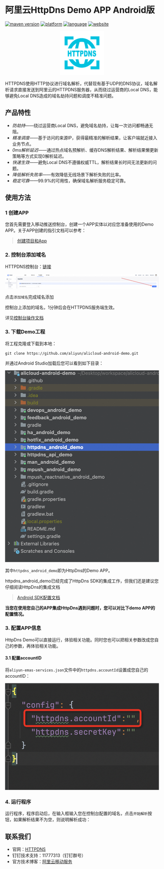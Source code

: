 # 阿里云HttpDns Demo APP Android版
[![maven version](https://img.shields.io/badge/Maven-2.4.2-brightgreen.svg)](https://mhub.console.aliyun.com/#/download) [![platform](https://img.shields.io/badge/platform-android-lightgrey.svg)](https://developer.android.com/index.html) [![language](https://img.shields.io/badge/language-java-orange.svg)](http://www.oracle.com/technetwork/java/index.html) [![website](https://img.shields.io/badge/website-HttpDns-red.svg)](https://www.aliyun.com/product/httpdns)


<div align="center">
<img src="./assets/logo.png">
</div>

HTTPDNS使用HTTP协议进行域名解析，代替现有基于UDP的DNS协议，域名解析请求直接发送到阿里云的HTTPDNS服务器，从而绕过运营商的Local DNS，能够避免Local DNS造成的域名劫持问题和调度不精准问题。

## 产品特性

-   *防劫持*——绕过运营商Local DNS，避免域名劫持，让每一次访问都畅通无阻。
-   *精准调度*——基于访问的来源IP，获得最精准的解析结果，让客户端就近接入业务节点。
-   *0ms解析延迟*——通过热点域名预解析、缓存DNS解析结果、解析结果懒更新策略等方式实现0解析延迟。
-   *快速生效*——避免Local DNS不遵循权威TTL，解析结果长时间无法更新的问题。
-   *降低解析失败率*——有效降低无线场景下解析失败的比率。
-   *稳定可靠*——99.9%的可用性，确保域名解析服务稳定可靠。


## 使用方法

### 1 创建APP

您首先需要登入移动推送控制台，创建一个APP实体以对应您准备使用的Demo APP。关于APP创建的指引文档可以参考：

>[创建项目和App](https://help.aliyun.com/document_detail/436513.html?spm=a2c4g.434660.0.0.255d4289JUbMoM#section-8am-xwe-iqh)


### 2. 控制台添加域名

HTTPDNS控制台：[链接](https://emas.console.aliyun.com/emasService/platformService/httpdns/domain)


<div align="center">
<img src="./assets/host_setting_addr.png">
</div>

点击`添加域名`完成域名添加

控制台上添加的域名，1分钟后会在HTTPDNS服务端生效。

详见[控制台操作文档](https://help.aliyun.com/document_detail/30115.html?spm=5176.doc30113.2.3.zKjrgJ)



### 3. 下载Demo工程

将工程克隆或下载到本地：

```shell
git clone https://github.com/aliyun/alicloud-android-demo.git
```

并通过Android Studio加载后您可以看到如下目录：

<div align="center">
<img src="./assets/project_structor.png">
</div>

其中`httpdns_android_demo`即为HttpDns的Demo APP。

httpdns_android_demo已经完成了HttpDns SDK的集成工作，但我们还是建议您仔细阅读HttpDns的集成文档

>[Android SDK配置文档](https://help.aliyun.com/document_detail/30140.html)

**当您在使用您自己的APP集成HttpDns遇到问题时，您可以对比下demo APP的配置情况。**

###  3. 配置APP信息

HttpDns Demo可以直接运行，体验相关功能。同时您也可以把相关参数改成您自己的参数，再体验相关功能。

#### 3.1 配置accountID

将`aliyun-emas-services.json`文件中的`httpdns.accountId`设置成您自己的accountID：

<div align="center">
<img src="./assets/config_account.png">
</div>


### 4. 运行程序

运行程序，程序启动后，在输入框输入您在控制台配置的域名，点击`开始解析`按钮，如果解析结果不为空，则说明解析成功：


## 联系我们

-   官网：[HTTPDNS](https://www.aliyun.com/product/httpdns)
-   钉钉技术支持：11777313（钉钉群号）
-   官方技术博客：[阿里云移动服务](https://yq.aliyun.com/teams/32)
